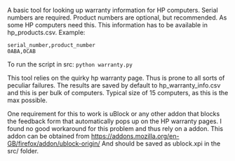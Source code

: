 A basic tool for looking up warranty information for HP computers.
Serial numbers are required. Product numbers are optional, but recommended.
As some HP computers need this. This information has to be available
in hp_products.csv.
Example:
```
serial_number,product_number
0ABA,0CAB
```


To run the script in src\:
`python warranty.py`


This tool relies on the quirky hp warranty page. Thus is prone to all sorts of peculiar failures.
The results are saved by default to hp_warranty_info.csv and this is per bulk of computers.
Typical size of 15 computers, as this is the max possible.

One requirement for this to work is uBlock or any other addon that blocks the feedback
form that automatically pops up on the HP warranty pages. I found no good workaround
for this problem and thus rely on a addon.
This addon can be obtained from https://addons.mozilla.org/en-GB/firefox/addon/ublock-origin/
And should be saved as ublock.xpi in the src/ folder.
